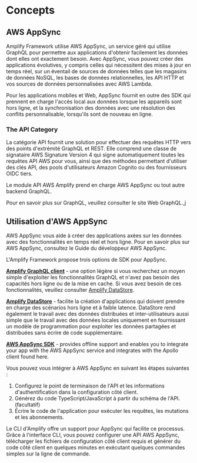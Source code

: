 # Concepts

## AWS AppSync

Amplify Framework utilise AWS AppSync, un service géré qui utilise GraphQL pour permettre aux applications d'obtenir facilement les données dont elles ont exactement besoin. Avec AppSync, vous pouvez créer des applications évolutives, y compris celles qui nécessitent des mises à jour en temps réel, sur un éventail de sources de données telles que les magasins de données NoSQL, les bases de données relationnelles, les API HTTP et vos sources de données personnalisées avec AWS Lambda.

Pour les applications mobiles et Web, AppSync fournit en outre des SDK qui prennent en charge l'accès local aux données lorsque les appareils sont hors ligne, et la synchronisation des données avec une résolution des conflits personnalisable, lorsqu'ils sont de nouveau en ligne.

### The API Category

La catégorie API fournit une solution pour effectuer des requêtes HTTP vers des points d'extrémité GraphQL et REST. Elle comprend une classe de signataire [](http://docs.aws.amazon.com/general/latest/gr/signature-version-4.html)AWS Signature Version 4 qui signe automatiquement toutes les requêtes API AWS pour vous, ainsi que des méthodes permettant d'utiliser des clés API, des pools d'utilisateurs Amazon Cognito ou des fournisseurs OIDC tiers.

Le module API AWS Amplify prend en charge AWS AppSync ou tout autre backend GraphQL.

Pour en savoir plus sur GraphQL, veuillez consulter le site Web [](http://graphql.org/learn/)GraphQL.,j

## Utilisation d'AWS AppSync

AWS AppSync vous aide à créer des applications axées sur les données avec des fonctionnalités en temps réel et hors ligne. Pour en savoir plus sur [](https://aws.amazon.com/appsync/)AWS AppSync, consultez [](https://docs.aws.amazon.com/appsync/latest/devguide/welcome.html)le Guide du développeur AWS AppSync.

L'Amplify Framework propose trois options de SDK pour AppSync.

**[Amplify GraphQL client](https://docs.amplify.aws/lib/graphqlapi/query-data/q/platform/js/)** - une option légère si vous recherchez un moyen simple d'exploiter les fonctionnalités GraphQL et n'avez pas besoin des capacités hors ligne ou de la mise en cache. Si vous avez besoin de ces fonctionnalités, veuillez consulter [Amplify DataStore](https://docs.amplify.aws/lib/datastore/getting-started/q/platform/js/).

**[Amplify DataStore](https://docs.amplify.aws/lib/datastore/getting-started/q/platform/js/)** - facilite la création d'applications qui doivent prendre en charge des scénarios hors ligne et à faible latence. DataStore rend également le travail avec des données distribuées et inter-utilisateurs aussi simple que le travail avec des données locales uniquement en fournissant un modèle de programmation pour exploiter les données partagées et distribuées sans écrire de code supplémentaire.

**[AWS AppSync SDK](https://github.com/awslabs/aws-mobile-appsync-sdk-js/)** - provides offline support and enables you to integrate your app with the AWS AppSync service and integrates with the Apollo client found [](https://github.com/apollographql/apollo-client/)here.

Vous pouvez vous intégrer à AWS AppSync en suivant les étapes suivantes :

1.  Configurez le point de terminaison de l'API et les informations d'authentification dans la configuration côté client.
2.  Générez du code TypeScript/JavaScript à partir du schéma de l'API. (facultatif)
3.  Écrire le code de l'application pour exécuter les requêtes, les mutations et les abonnements.

Le CLI d'Amplify offre un support pour AppSync qui facilite ce processus. Grâce à l'interface CLI, vous pouvez configurer une API AWS AppSync, télécharger les fichiers de configuration côté client requis et générer du code côté client en quelques minutes en exécutant quelques commandes simples sur la ligne de commande.
